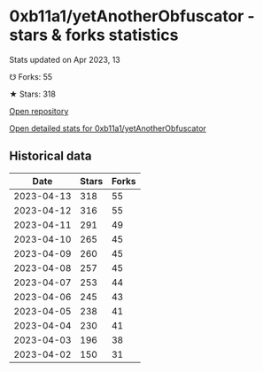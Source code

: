 # 0xb11a1/yetAnotherObfuscator - stars & forks statistics

Stats updated on Apr 2023, 13

☋ Forks: 55

★ Stars: 318

[Open repository](https://github.com/0xb11a1/yetAnotherObfuscator)

[Open detailed stats for 0xb11a1/yetAnotherObfuscator](https://reviewgithub.com/rep/0xb11a1/yetAnotherObfuscator)

## Historical data
| Date | Stars | Forks |
|------|-------|-------|
| 2023-04-13 | 318 | 55 | 
| 2023-04-12 | 316 | 55 | 
| 2023-04-11 | 291 | 49 | 
| 2023-04-10 | 265 | 45 | 
| 2023-04-09 | 260 | 45 | 
| 2023-04-08 | 257 | 45 | 
| 2023-04-07 | 253 | 44 | 
| 2023-04-06 | 245 | 43 | 
| 2023-04-05 | 238 | 41 | 
| 2023-04-04 | 230 | 41 | 
| 2023-04-03 | 196 | 38 | 
| 2023-04-02 | 150 | 31 | 

